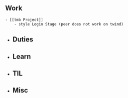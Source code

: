 ## Work
	- [[tmb Project]]
		- style Login Stage (peer does not work on twind)
- ## Duties
- ## Learn
- ## TIL
- ## Misc